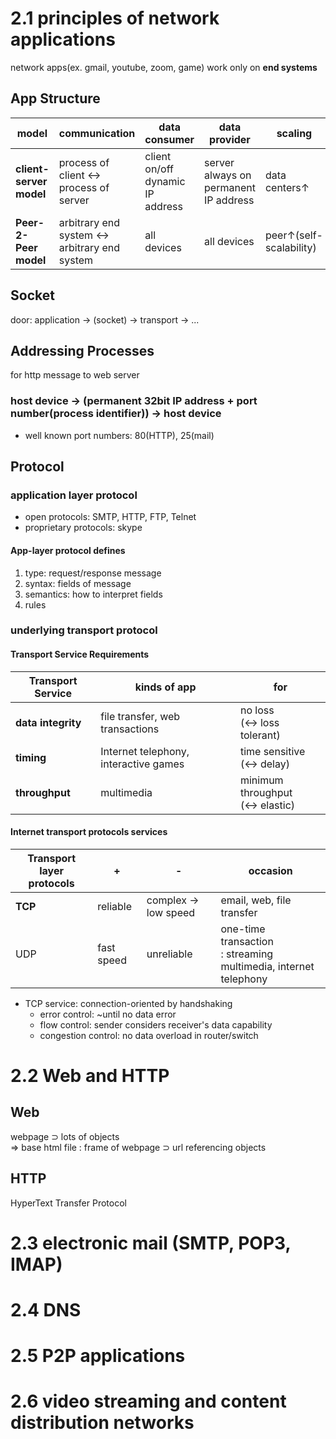 # 2.1 principles of network **applications**

network apps(ex. gmail, youtube, zoom, game) work only on **end systems**

## App Structure

| model | communication | data consumer | data provider | scaling | 
| ---- |---- | ---- | ---- |---- | 
| **client-server model** | process of client <-> process of server | client<br/>on/off<br/>dynamic IP address | server<br/>always on<br/>permanent IP address | data centers↑ | 
| **Peer-2-Peer model** | arbitrary end system <-> arbitrary end system | all devices | all devices | peer↑(self-scalability) | 

## Socket

door: application -> (socket) -> transport -> ...

## Addressing Processes

for http message to web server

### host device -> (permanent 32bit **IP address + port number**(process identifier)) -> host device

* well known port numbers: 80(HTTP), 25(mail)

## Protocol

### application layer protocol 

* open protocols: SMTP, HTTP, FTP, Telnet
* proprietary protocols: skype

#### App-layer protocol defines

1. type: request/response message
2. syntax: fields of message
3. semantics: how to interpret fields
4. rules

### underlying transport protocol

#### Transport Service Requirements

| Transport Service | kinds of app | for | 
| ------ |------ |------ |
| **data integrity** | file transfer, web transactions | no loss<Br/>(<-> loss tolerant) |
| **timing** | Internet telephony, interactive games | time sensitive<Br/>(<-> delay) |
| **throughput** | multimedia | minimum throughput<br/>(<-> elastic) | 

#### Internet transport protocols services

| Transport layer protocols | + | - | occasion |
| ------ |------ |------ | ---- |
| **TCP** | reliable | complex -> low speed | email, web, file transfer |
| UDP | fast speed | unreliable | one-time transaction<br/>: streaming multimedia, internet telephony |

* TCP service: connection-oriented by handshaking
    - error control: ~until no data error
    - flow control: sender considers receiver's data capability
    - congestion control: no data overload in router/switch

# 2.2 Web and HTTP

## Web

webpage ⊃ lots of objects <br/>
=> base html file : frame of webpage ⊃ url referencing objects

## HTTP

HyperText Transfer Protocol 

# 2.3 electronic mail (SMTP, POP3, IMAP)

# 2.4 DNS

# 2.5 P2P applications

# 2.6 video streaming and content distribution networks
